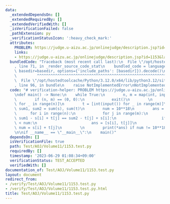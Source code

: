 ```yaml
---
data:
  _extendedDependsOn: []
  _extendedRequiredBy: []
  _extendedVerifiedWith: []
  _isVerificationFailed: false
  _pathExtension: py
  _verificationStatusIcon: ':heavy_check_mark:'
  attributes:
    PROBLEM: https://judge.u-aizu.ac.jp/onlinejudge/description.jsp?id=1153&lang=jp
    links:
    - https://judge.u-aizu.ac.jp/onlinejudge/description.jsp?id=1153&lang=jp
  bundledCode: "Traceback (most recent call last):\n  File \"/opt/hostedtoolcache/Python/3.12.0/x64/lib/python3.12/site-packages/onlinejudge_verify/documentation/build.py\"\
    , line 71, in _render_source_code_stat\n    bundled_code = language.bundle(stat.path,\
    \ basedir=basedir, options={'include_paths': [basedir]}).decode()\n          \
    \         ^^^^^^^^^^^^^^^^^^^^^^^^^^^^^^^^^^^^^^^^^^^^^^^^^^^^^^^^^^^^^^^^^^^^^^^^^^^^^^^^^\n\
    \  File \"/opt/hostedtoolcache/Python/3.12.0/x64/lib/python3.12/site-packages/onlinejudge_verify/languages/python.py\"\
    , line 96, in bundle\n    raise NotImplementedError\nNotImplementedError\n"
  code: "# verification-helper: PROBLEM https://judge.u-aizu.ac.jp/onlinejudge/description.jsp?id=1153&lang=jp\n\
    \ndef main() -> None:\n    while True:\n        n, m = map(int, input().split())\n\
    \        if (n, m) == (0, 0):\n            exit()\n        \n        s = [int(input())\
    \ for _ in range(n)]\n        t = [int(input()) for _ in range(m)]\n\n       \
    \ sum1, sum2 = sum(s), sum(t)\n        num = 10**18\n        ans = [0, 0]\n  \
    \      for i in range(n):\n            for j in range(m):\n                if\
    \ sum1 - s[i] + t[j] == sum2 - t[j] + s[i]:\n                    if s[i] + t[j]\
    \ < num:\n                        ans = [s[i], t[j]]\n                       \
    \ num = s[i] + t[j]\n        \n        print(*ans) if num != 10**18 else print(-1)\n\
    \n\nif __name__ == \"__main__\":\n    main()"
  dependsOn: []
  isVerificationFile: true
  path: Test/AOJ/Volume11/1153.test.py
  requiredBy: []
  timestamp: '2023-06-29 01:08:34+09:00'
  verificationStatus: TEST_ACCEPTED
  verifiedWith: []
documentation_of: Test/AOJ/Volume11/1153.test.py
layout: document
redirect_from:
- /verify/Test/AOJ/Volume11/1153.test.py
- /verify/Test/AOJ/Volume11/1153.test.py.html
title: Test/AOJ/Volume11/1153.test.py
---
```

